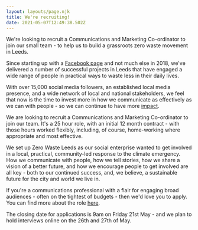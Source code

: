 ```yaml
---
layout: layouts/page.njk
title: We're recruiting!
date: 2021-05-07T12:49:38.502Z
---
```

We're looking to recruit a Communications and Marketing Co-ordinator to join our small team - to help us to build a grassroots zero waste movement in Leeds.  

Since starting up with a [Facebook page](https://www.facebook.com/zerowasteleeds/) and not much else in 2018, we've delivered a number of successful projects in Leeds that have engaged a wide range of people in practical ways to waste less in their daily lives.

With over 15,000 social media followers, an established local media presence, and a wide network of local and national stakeholders, we feel that now is the time to invest more in how we communicate as effectively as we can with people - so we can continue to have more [impact](https://issuu.com/zerowasteleeds/docs/2020_impact_report__6_).

We are looking to recruit a Communications and Marketing Co-ordinator to join our team.  It's a 25 hour role, with an initial 12 month contract - with those hours worked flexibly, including, of course, home-working where appropriate and most effective.

We set up Zero Waste Leeds as our social enterprise wanted to get involved in a local, practical, community-led response to the climate emergency.  How we communicate with people, how we tell stories, how we share a vision of a better future, and how we encourage people to get involved are all key - both to our continued success, and, we believe, a sustainable future for the city and world we live in.

If you're a communications professional with a flair for engaging broad audiences - often on the tightest of budgets - then we'd love you to apply.  You can find more about the role [here](https://docs.google.com/document/d/1ZjwRNHJen8dbHCg0oKgSt4NMq-SGfyUZ_hHtQDUbwIM/edit).

The closing date for applications is 9am on Friday 21st May - and we plan to hold interviews online on the 26th and 27th of May.